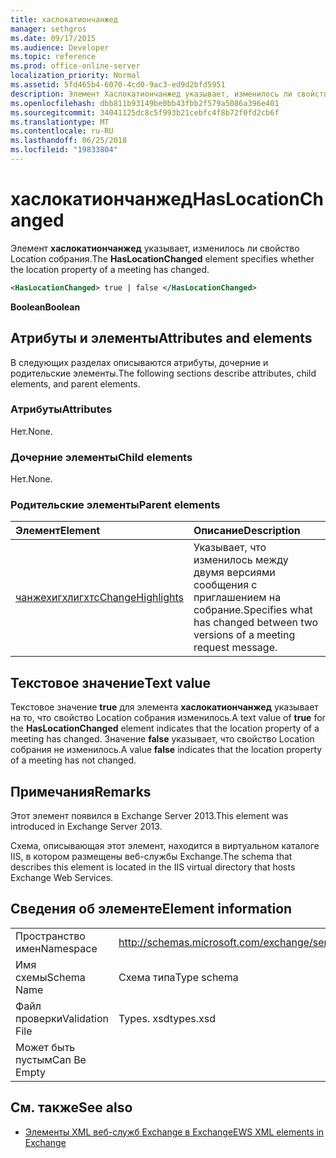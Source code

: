 ```yaml
---
title: хаслокатиончанжед
manager: sethgros
ms.date: 09/17/2015
ms.audience: Developer
ms.topic: reference
ms.prod: office-online-server
localization_priority: Normal
ms.assetid: 5fd465b4-6070-4cd0-9ac3-ed9d2bfd5951
description: Элемент Хаслокатиончанжед указывает, изменилось ли свойство Location собрания.
ms.openlocfilehash: dbb811b93149be0bb43fbb2f579a5086a396e401
ms.sourcegitcommit: 34041125dc8c5f993b21cebfc4f8b72f0fd2cb6f
ms.translationtype: MT
ms.contentlocale: ru-RU
ms.lasthandoff: 06/25/2018
ms.locfileid: "19833804"
---
```

# <a name="haslocationchanged"></a><span data-ttu-id="6268b-103">хаслокатиончанжед</span><span class="sxs-lookup"><span data-stu-id="6268b-103">HasLocationChanged</span></span>

<span data-ttu-id="6268b-104">Элемент **хаслокатиончанжед** указывает, изменилось ли свойство Location собрания.</span><span class="sxs-lookup"><span data-stu-id="6268b-104">The **HasLocationChanged** element specifies whether the location property of a meeting has changed.</span></span> 
  
```XML
<HasLocationChanged> true | false </HasLocationChanged>
```

 <span data-ttu-id="6268b-105">**Boolean**</span><span class="sxs-lookup"><span data-stu-id="6268b-105">**Boolean**</span></span>
## <a name="attributes-and-elements"></a><span data-ttu-id="6268b-106">Атрибуты и элементы</span><span class="sxs-lookup"><span data-stu-id="6268b-106">Attributes and elements</span></span>

<span data-ttu-id="6268b-107">В следующих разделах описываются атрибуты, дочерние и родительские элементы.</span><span class="sxs-lookup"><span data-stu-id="6268b-107">The following sections describe attributes, child elements, and parent elements.</span></span>
  
### <a name="attributes"></a><span data-ttu-id="6268b-108">Атрибуты</span><span class="sxs-lookup"><span data-stu-id="6268b-108">Attributes</span></span>

<span data-ttu-id="6268b-109">Нет.</span><span class="sxs-lookup"><span data-stu-id="6268b-109">None.</span></span>
  
### <a name="child-elements"></a><span data-ttu-id="6268b-110">Дочерние элементы</span><span class="sxs-lookup"><span data-stu-id="6268b-110">Child elements</span></span>

<span data-ttu-id="6268b-111">Нет.</span><span class="sxs-lookup"><span data-stu-id="6268b-111">None.</span></span>
  
### <a name="parent-elements"></a><span data-ttu-id="6268b-112">Родительские элементы</span><span class="sxs-lookup"><span data-stu-id="6268b-112">Parent elements</span></span>

|<span data-ttu-id="6268b-113">**Элемент**</span><span class="sxs-lookup"><span data-stu-id="6268b-113">**Element**</span></span>|<span data-ttu-id="6268b-114">**Описание**</span><span class="sxs-lookup"><span data-stu-id="6268b-114">**Description**</span></span>|
|:-----|:-----|
|[<span data-ttu-id="6268b-115">чанжехигхлигхтс</span><span class="sxs-lookup"><span data-stu-id="6268b-115">ChangeHighlights</span></span>](changehighlights.md) <br/> |<span data-ttu-id="6268b-116">Указывает, что изменилось между двумя версиями сообщения с приглашением на собрание.</span><span class="sxs-lookup"><span data-stu-id="6268b-116">Specifies what has changed between two versions of a meeting request message.</span></span>  <br/> |
   
## <a name="text-value"></a><span data-ttu-id="6268b-117">Текстовое значение</span><span class="sxs-lookup"><span data-stu-id="6268b-117">Text value</span></span>

<span data-ttu-id="6268b-118">Текстовое значение **true** для элемента **хаслокатиончанжед** указывает на то, что свойство Location собрания изменилось.</span><span class="sxs-lookup"><span data-stu-id="6268b-118">A text value of **true** for the **HasLocationChanged** element indicates that the location property of a meeting has changed.</span></span> <span data-ttu-id="6268b-119">Значение **false** указывает, что свойство Location собрания не изменилось.</span><span class="sxs-lookup"><span data-stu-id="6268b-119">A value **false** indicates that the location property of a meeting has not changed.</span></span> 
  
## <a name="remarks"></a><span data-ttu-id="6268b-120">Примечания</span><span class="sxs-lookup"><span data-stu-id="6268b-120">Remarks</span></span>

<span data-ttu-id="6268b-121">Этот элемент появился в Exchange Server 2013.</span><span class="sxs-lookup"><span data-stu-id="6268b-121">This element was introduced in Exchange Server 2013.</span></span>
  
<span data-ttu-id="6268b-122">Схема, описывающая этот элемент, находится в виртуальном каталоге IIS, в котором размещены веб-службы Exchange.</span><span class="sxs-lookup"><span data-stu-id="6268b-122">The schema that describes this element is located in the IIS virtual directory that hosts Exchange Web Services.</span></span>
  
## <a name="element-information"></a><span data-ttu-id="6268b-123">Сведения об элементе</span><span class="sxs-lookup"><span data-stu-id="6268b-123">Element information</span></span>

|||
|:-----|:-----|
|<span data-ttu-id="6268b-124">Пространство имен</span><span class="sxs-lookup"><span data-stu-id="6268b-124">Namespace</span></span>  <br/> |http://schemas.microsoft.com/exchange/services/2006/types  <br/> |
|<span data-ttu-id="6268b-125">Имя схемы</span><span class="sxs-lookup"><span data-stu-id="6268b-125">Schema Name</span></span>  <br/> |<span data-ttu-id="6268b-126">Схема типа</span><span class="sxs-lookup"><span data-stu-id="6268b-126">Type schema</span></span>  <br/> |
|<span data-ttu-id="6268b-127">Файл проверки</span><span class="sxs-lookup"><span data-stu-id="6268b-127">Validation File</span></span>  <br/> |<span data-ttu-id="6268b-128">Types. xsd</span><span class="sxs-lookup"><span data-stu-id="6268b-128">types.xsd</span></span>  <br/> |
|<span data-ttu-id="6268b-129">Может быть пустым</span><span class="sxs-lookup"><span data-stu-id="6268b-129">Can Be Empty</span></span>  <br/> ||
   
## <a name="see-also"></a><span data-ttu-id="6268b-130">См. также</span><span class="sxs-lookup"><span data-stu-id="6268b-130">See also</span></span>



- [<span data-ttu-id="6268b-131">Элементы XML веб-служб Exchange в Exchange</span><span class="sxs-lookup"><span data-stu-id="6268b-131">EWS XML elements in Exchange</span></span>](ews-xml-elements-in-exchange.md)

